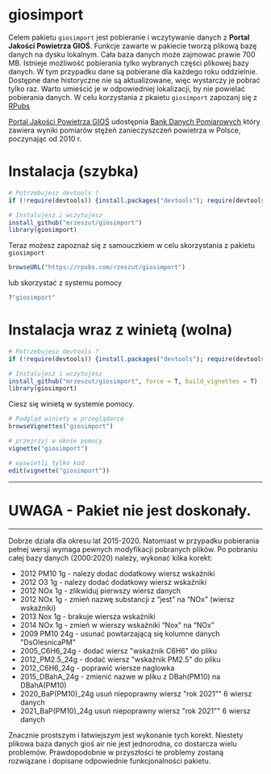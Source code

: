 
<!-- README.md is generated from README.Rmd. Please edit that file -->

# giosimport

Celem pakietu `giosimport` jest pobieranie i wczytywanie danych z
**Portal Jakości Powietrza GIOŚ**. Funkcje zawarte w pakiecie tworzą
plikową bazę danych na dysku lokalnym. Cała baza danych może zajmować
prawie 700 MB. Istnieje możliwość pobierania tylko wybranych części
plikowej bazy danych. W tym przypadku dane są pobierane dla każdego roku
oddzielnie. Dostępne dane historyczne nie są aktualizowane, więc
wystarczy je pobrać tylko raz. Warto umieścić je w odpowiedniej
lokalizacji, by nie powielać pobierania danych. W celu korzystania z
pkaietu `giosimport` zapozanj się z
[RPubs](https://rpubs.com/rzeszut/giosimport)

[Portal Jakości Powietrza GIOŚ](http://powietrze.gios.gov.pl/pjp/home)
udostępnia [Bank Danych
Pomiarowych](http://powietrze.gios.gov.pl/pjp/home) który zawiera wyniki
pomiarów stężeń zanieczyszczeń powietrza w Polsce, poczynając od 2010 r.

# Instalacja (szybka)

``` r
# Potrzebujesz devtools ?
if (!require(devtools)) {install.packages("devtools"); require(devtools)}

# Instalujesz i wczytujesz
install_github("mrzeszut/giosimport")
library(giosimport)
```

Teraz możesz zapoznaź się z samouczkiem w celu skorzystania z pakietu
`giosimport`

``` r
browseURL("https://rpubs.com/rzeszut/giosimport")
```

lub skorzystać z systemu pomocy

``` r
?"giosimport"
```

# Instalacja wraz z winietą (wolna)

``` r
# Potrzebujesz devtools ?
if (!require(devtools)) {install.packages("devtools"); require(devtools)}

# Instalujesz i wczytujesz
install_github("mrzeszut/giosimport", force = T, build_vignettes = T)
library(giosimport)
```

Ciesz się winietą w systemie pomocy.

``` r
# Podgląd winiety w przeglądarce
browseVignettes("giosimport")

# przejrzyj w oknie pomocy
vignette("giosimport")

# wyswietli tylko kod
edit(vignette("giosimport"))
```

------------------------------------------------------------------------

# UWAGA - Pakiet nie jest doskonały.

------------------------------------------------------------------------

Dobrze działa dla okresu lat 2015-2020. Natomiast w przypadku pobierania
pełnej wersji wymaga pewnych modyfikacji pobranych plików. Po pobraniu
całej bazy danych (2000:2020) należy, wykonać kilka korekt:

-   2012 PM10 1g - nalezy dodać dodatkowy wiersz wskaźniki
-   2012 O3 1g - nalezy dodać dodatkowy wiersz wskaźniki
-   2012 NOx 1g - zlikwiduj pierwszy wiersz danych
-   2012 NOx 1g - zmień nazwę substancji z “jest” na “NOx” (wiersz wskaźniki)
-   2013 Nox 1g - brakuje wiersza wskaźniki
-   2014 NOx 1g - zmień w wierszy wskaźniki “Nox” na “NOx”
-   2009 PM10 24g - usunać powtarzającą się kolumne danych "DsOlesnicaPM"
-   2005_C6H6_24g - dodać wiersz "wskaźnik C6H6" do pliku 
-   2012_PM2.5_24g - dodać wiersz "wskaźnik PM2.5" do pliku 
-   2012_C6H6_24g - poprawić wiersze naglowka
-   2015_DBahA_24g - zmienić nazwe w pliku z DBah(PM10) na DBahA(PM10)  
-   2020_BaP(PM10)_24g usuń niepoprawny wiersz "rok 2021"" 6 wiersz danych
-   2021_BaP(PM10)_24g usuń niepoprawny wiersz "rok 2021"" 6 wiersz danych

Znacznie prostszym i łatwiejszym jest wykonanie tych korekt. Niestety
plikowa baza danych gioś air nie jest jednorodna, co dostarcza wielu
problemów. Prawdopodobnie w przyszłości te problemy zostaną rozwiązane i
dopisane odpowiednie funkcjonalności pakietu.
